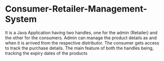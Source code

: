 # Consumer-Retailer-Management-System
It is a Java Application having two handles, one for the admin (Retailer) and the other for the consumers. Admin can manage the product details as and when it is arrived from the respective distributor. The consumer gets access to track the purchase details. The main feature of both the handles being, tracking the expiry dates of the products
